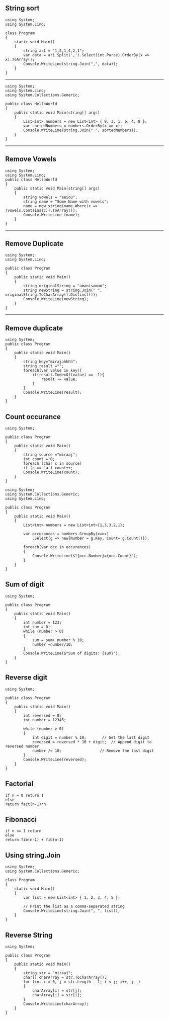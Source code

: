 ## String sort
```
using System;
using System.Linq;

class Program
{
    static void Main()
    {
        string ar1 = "1,2,1,4,2,1";
        var data = ar1.Split(',').Select(int.Parse).OrderBy(x => x).ToArray();
        Console.WriteLine(string.Join(",", data));
    }
}
```
___________________________________________________________________________________________________________________________________________________________________________________________________________________________________________________
```
using System;
using System.Linq;
using System.Collections.Generic;

public class HelloWorld
{
    public static void Main(string[] args)
    {
        List<int> numbers = new List<int> { 9, 3, 1, 6, 4, 8 };
        var sortedNumbers = numbers.OrderBy(x => x);
        Console.WriteLine(string.Join(" ", sortedNumbers));
    }
}
```
____________________________________________________________________________________________________________________________________________________________________________________________________________________________________________________
## Remove Vowels
```
using System;
using System.Linq;
public class HelloWorld
{
    public static void Main(string[] args)
    {
        string vowels = "aeiou";
        string name = "Some Name with vowels";
        name = new string(name.Where(c => !vowels.Contains(c)).ToArray());
        Console.WriteLine (name);
    }
}
```
_________________________________________________________________________________________________________________________________________________________
## Remove Duplicate
```
using System;
using System.Linq;
					
public class Program
{
	public static void Main()
	{
		string originalString = "amanisaman";
		string newString = string.Join(" ", originalString.ToCharArray().Distinct());
		Console.WriteLine(newString);
	}
}
```
___________________________________________________________________________________________________________________________________________________
## Remove duplicate
```
using System;				
public class Program
{
	public static void Main()
	{
		string key="mirajahhhh";
		string result ="";
		foreach(var value in key){
			if(result.IndexOf(value) == -1){
				result += value;
			}			
		}
		Console.WriteLine(result);
	}
}
```
## Count occurance
```
using System;
					
public class Program
{
	public static void Main()
	{
		string source ="miraaj";
		int count = 0;
		foreach (char c in source) 
  		if (c == 'a') count++;
		Console.WriteLine(count);
	}
}
```
```
using System;
using System.Collections.Generic;
using System.Linq;
					
public class Program
{
	public static void Main()
	{
		List<int> numbers = new List<int>{1,3,3,2,1};
		
		var occurances = numbers.GroupBy(x=>x)
			.Select(g => new{Number = g.Key, Count= g.Count()});
		
		foreach(var occ in occurances)
		{
			Console.WriteLine($"{occ.Number}={occ.Count}");
		}
	}
}
```
## Sum of digit
```
using System;
				
public class Program
{
	public static void Main()
	{
		int number = 123;
        int sum = 0;
        while (number > 0)
        {
            sum = sum+ number % 10;	 
            number =number/10;     
        }
        Console.WriteLine($"Sum of digits: {sum}");
	}
}
```
## Reverse digit
```
using System;
				
public class Program
{
	public static void Main()
	{
		int reversed = 0;
		int number = 12345;

        while (number > 0)
        {
            int digit = number % 10;       // Get the last digit
            reversed = reversed * 10 + digit;  // Append digit to reversed number
            number /= 10;                 // Remove the last digit
        }
        Console.WriteLine(reversed);
	}
}
```
## Factorial
```
if n = 0 return 1
else
return fact(n-1)*n
```
## Fibonacci
```
if n <= 1 return
else
return fib(n-1) + fib(n-1)
```
##  Using string.Join
```
using System;
using System.Collections.Generic;

class Program
{
    static void Main()
    {
        var list = new List<int> { 1, 2, 3, 4, 5 };

        // Print the list as a comma-separated string
        Console.WriteLine(string.Join(", ", list));
    }
}

```
## Reverse String
```
using System;
					
public class Program
{
	public static void Main()
	{
		string str = "miraaj";
		char[] charArray = str.ToCharArray(); 
  		for (int i = 0, j = str.Length - 1; i < j; i++, j--) 
  		{ 
      		charArray[i] = str[j]; 
      		charArray[j] = str[i]; 
  		} 
  		Console.WriteLine(charArray); 
	}
}
```